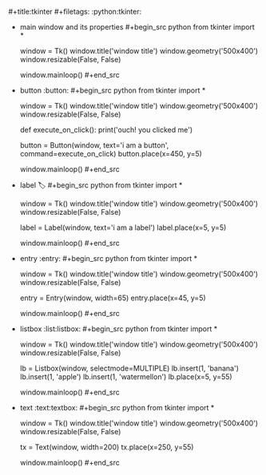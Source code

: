 #+title:tkinter
#+filetags: :python:tkinter:

* main window and its properties
#+begin_src python
  from tkinter import *


  window = Tk()
  window.title('window title')
  window.geometry('500x400')
  window.resizable(False, False)

  window.mainloop()
#+end_src


* button                                                             :button:
#+begin_src python
  from tkinter import *


  window = Tk()
  window.title('window title')
  window.geometry('500x400')
  window.resizable(False, False)

  def execute_on_click():
      print('ouch! you clicked me')

  button = Button(window, text='i am a button', command=execute_on_click)
  button.place(x=450, y=5)

  window.mainloop()
#+end_src


* label                                                               :label:
#+begin_src python
  from tkinter import *


  window = Tk()
  window.title('window title')
  window.geometry('500x400')
  window.resizable(False, False)

  label = Label(window, text='i am a label')
  label.place(x=5, y=5)

  window.mainloop()
#+end_src


* entry                                                               :entry:
#+begin_src python
  from tkinter import *


  window = Tk()
  window.title('window title')
  window.geometry('500x400')
  window.resizable(False, False)

  entry = Entry(window, width=65)
  entry.place(x=45, y=5)

  window.mainloop()
#+end_src


* listbox                                                             :list:listbox:
#+begin_src python
  from tkinter import *


  window = Tk()
  window.title('window title')
  window.geometry('500x400')
  window.resizable(False, False)

  lb = Listbox(window, selectmode=MULTIPLE)
  lb.insert(1, 'banana')
  lb.insert(1, 'apple')
  lb.insert(1, 'watermellon')
  lb.place(x=5, y=55)

  window.mainloop()
#+end_src


* text                                                         :text:textbox:
#+begin_src python
  from tkinter import *


  window = Tk()
  window.title('window title')
  window.geometry('500x400')
  window.resizable(False, False)

  tx = Text(window, width=200)
  tx.place(x=250, y=55)

  window.mainloop()
#+end_src
